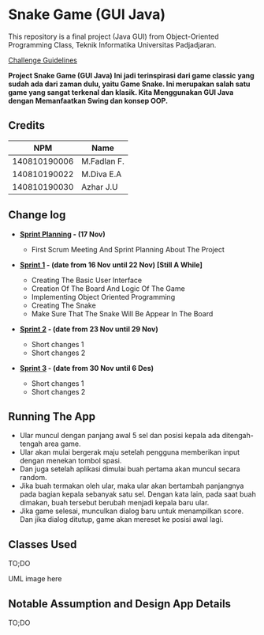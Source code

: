 # Snake Game (GUI Java)

This repository is a final project (Java GUI) from Object-Oriented Programming Class, Teknik Informatika Universitas Padjadjaran. 

[Challenge Guidelines](challenge-guideline.md)

**Project Snake Game (GUI Java) Ini jadi terinspirasi dari game classic yang sudah ada dari zaman dulu, yaitu Game Snake. Ini merupakan salah satu game yang sangat terkenal
   dan klasik. Kita Menggunakan GUI Java dengan Memanfaatkan Swing dan konsep OOP.**

## Credits
| NPM           | Name        |
| ------------- |-------------|
| 140810190006  | M.Fadlan F. |
| 140810190022  | M.Diva E.A  |
| 140810190030  | Azhar J.U   |

## Change log
- **[Sprint Planning](changelog/sprint-planning.md) - (17 Nov)** 
   - First Scrum Meeting And Sprint Planning About The Project

- **[Sprint 1](changelog/sprint-1.md) - (date from 16 Nov until 22 Nov) [Still A While]** 
   - Creating The Basic User Interface
   - Creation Of The Board And Logic Of The Game
   - Implementing Object Oriented Programming
   - Creating The Snake
   - Make Sure That The Snake Will Be Appear In The Board

- **[Sprint 2](changelog/sprint-2.md) - (date from 23 Nov until 29 Nov)** 
   - Short changes 1
   - Short changes 2
   
- **[Sprint 3](changelog/sprint-3.md) - (date from 30 Nov until 6 Des)** 
   - Short changes 1
   - Short changes 2

## Running The App

- Ular muncul dengan panjang awal 5 sel dan posisi kepala ada ditengah-tengah area game.
- Ular akan mulai bergerak maju setelah pengguna memberikan input dengan menekan tombol spasi.
- Dan juga setelah aplikasi dimulai buah pertama akan muncul secara random.
- Jika buah termakan oleh ular, maka ular akan bertambah panjangnya pada bagian kepala sebanyak satu sel. Dengan kata lain, pada saat buah dimakan, buah tersebut berubah menjadi kepala baru ular.
- Jika game selesai, munculkan dialog baru untuk menampilkan score. Dan jika dialog ditutup, game akan mereset ke posisi awal lagi.

## Classes Used

TO;DO

UML image here

## Notable Assumption and Design App Details

TO;DO
